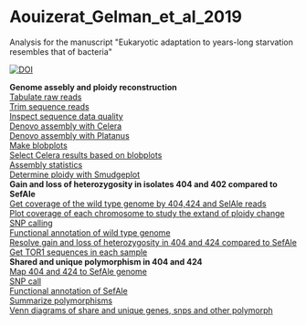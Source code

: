 # Aouizerat_Gelman_et_al_2019
Analysis for the manuscript "Eukaryotic adaptation to years-long starvation resembles that of bacteria"  
  
[![DOI](https://zenodo.org/badge/167777256.svg)](https://zenodo.org/badge/latestdoi/167777256)
  
**Genome assebly and ploidy reconstruction**  
[Tabulate raw reads](https://nbviewer.jupyter.org/github/szitenberg/Aouizerat_Gelman_et_al_2019/blob/master/script.ipynb#1.-Tabulate-fastq-files)  
[Trim sequence reads](https://nbviewer.jupyter.org/github/szitenberg/Aouizerat_Gelman_et_al_2019/blob/master/script.ipynb#2.-Trim-reads)  
[Inspect sequence data quality](https://nbviewer.jupyter.org/github/szitenberg/Aouizerat_Gelman_et_al_2019/blob/master/script.ipynb#3.-Fastqc)  
[Denovo assembly with Celera](https://nbviewer.jupyter.org/github/szitenberg/Aouizerat_Gelman_et_al_2019/blob/master/script.ipynb#4.1-Celera)  
[Denovo assembly with Platanus](https://nbviewer.jupyter.org/github/szitenberg/Aouizerat_Gelman_et_al_2019/blob/master/script.ipynb#4.2-Platanus)  
[Make blobplots](https://nbviewer.jupyter.org/github/szitenberg/Aouizerat_Gelman_et_al_2019/blob/master/script.ipynb#5.-Plot-blobs)  
[Select Celera results based on blobplots](https://nbviewer.jupyter.org/github/szitenberg/Aouizerat_Gelman_et_al_2019/blob/master/script.ipynb#6.-Denovo-assembly-conclusions-from-blobtools:)  
[Assembly statistics](https://nbviewer.jupyter.org/github/szitenberg/Aouizerat_Gelman_et_al_2019/blob/master/script.ipynb#7.-Assembly-statistics)  
[Determine ploidy with Smudgeplot](https://nbviewer.jupyter.org/github/szitenberg/Aouizerat_Gelman_et_al_2019/blob/master/script.ipynb#8.-Ploidy---smudgeplots)  
**Gain and loss of heterozygosity in isolates 404 and 402 compared to SefAle**  
[Get coverage of the wild type genome by 404,424 and SelAle reads](https://nbviewer.jupyter.org/github/szitenberg/Aouizerat_Gelman_et_al_2019/blob/master/script.ipynb#10.-Map-reads-to-reference-genome)  
[Plot coverage of each chromosome to study the extand of ploidy change](https://nbviewer.jupyter.org/github/szitenberg/Aouizerat_Gelman_et_al_2019/blob/master/script.ipynb#10.4-Plot-coverage)  
[SNP calling](https://nbviewer.jupyter.org/github/szitenberg/Aouizerat_Gelman_et_al_2019/blob/master/script.ipynb#11.-SNP-calling)  
[Functional annotation of wild type genome](https://nbviewer.jupyter.org/github/szitenberg/Aouizerat_Gelman_et_al_2019/blob/master/script.ipynb#12.-Functional-annotation-of-reference-genome-genes)  
[Resolve gain and loss of heterozygosity in 404 and 424 compared to SefAle](https://nbviewer.jupyter.org/github/szitenberg/Aouizerat_Gelman_et_al_2019/blob/master/script.ipynb#13.-Heterozygote-SNPS:-gain-and-loss,-associated-function)  
[Get TOR1 sequences in each sample](https://nbviewer.jupyter.org/github/szitenberg/Aouizerat_Gelman_et_al_2019/blob/master/script.ipynb#14.-Consensus-sequences-for-the-TOR1-gene)  
**Shared and unique polymorphism in 404 and 424**  
[Map 404 and 424 to SefAle genome](https://nbviewer.jupyter.org/github/szitenberg/Aouizerat_Gelman_et_al_2019/blob/master/script.ipynb#15.-Map-404-and-402-to-SefAle)  
[SNP call](https://nbviewer.jupyter.org/github/szitenberg/Aouizerat_Gelman_et_al_2019/blob/master/script.ipynb#16.-SNPs-in-404-and-424-compared-to-SefAle)  
[Functional annotation of SefAle](https://nbviewer.jupyter.org/github/szitenberg/Aouizerat_Gelman_et_al_2019/blob/master/script.ipynb#17.-identify-genes-in-SefAle)  
[Summarize polymorphisms](https://nbviewer.jupyter.org/github/szitenberg/Aouizerat_Gelman_et_al_2019/blob/master/script.ipynb#20.-Summarize-polymorphism-in-404,-424-compared-to-SefAle)  
[Venn diagrams of share and unique genes, snps and other polymorph](https://nbviewer.jupyter.org/github/szitenberg/Aouizerat_Gelman_et_al_2019/blob/master/script.ipynb#21.-Venn-diagrams)
